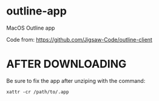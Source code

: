 # outline-app
MacOS Outline app

Code from:
https://github.com/Jigsaw-Code/outline-client

# AFTER DOWNLOADING
Be sure to fix the app after unziping with the command:
```
xattr -cr /path/to/.app
```
